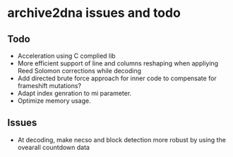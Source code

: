 # archive2dna issues and todo

## Todo

* Acceleration using C complied lib
* More efficient support of line and columns reshaping when appliying Reed Solomon corrections while decoding
* Add directed brute force approach for inner code to compensate for
  frameshift mutations?
* Adapt index genration to mi parameter.
* Optimize memory usage.

## Issues

* At decoding, make necso and block detection more robust by using the ovearall countdown data

